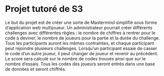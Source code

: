 # Projet tutoré de S3

Le but du projet est de créer une sorte de Mastermind simplifié sous forme d’application web multijoueur. Un administrateur pourrait créer différents challenges avec différentes règles : le nombre de chiffres à rentrer pour le code à deviner, le nombre de joueurs pour la partie et la durée du challenge. Tous les participants auront les mêmes contraintes, et chaque participant peut rejoindre plusieurs challenges. Lorsqu’un participant essaie de casser le code d’un autre joueur, il peut changer de joueur et revenir au précédent. Le score sera calculé sur le nombre de codes trouvés ainsi que sur le nombre d’essais. Tous les codes des joueurs seront entrés dans une base de données et seront chiffrés.
